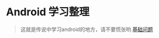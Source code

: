 # Android 学习整理
> 这就是传说中学习android的地方，请不要慌张哟
[基础问题](https://nb312.github.io/LearnDog/android/base_problem.md)
